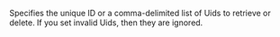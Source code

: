 Specifies the unique ID or a comma-delimited list of Uids to retrieve or delete. If you set invalid Uids, then they are ignored.
